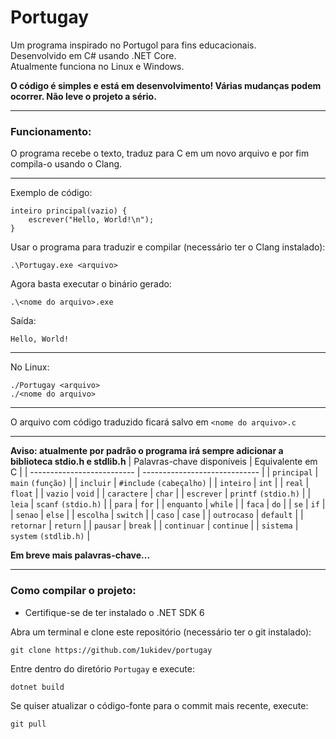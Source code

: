 # Portugay
Um programa inspirado no Portugol para fins educacionais.<br>
Desenvolvido em C# usando .NET Core.<br>
Atualmente funciona no Linux e Windows.

**O código é simples e está em desenvolvimento! Várias mudanças podem ocorrer. Não leve o projeto a sério.**

---

### Funcionamento:
O programa recebe o texto, traduz para C em um novo arquivo e por fim compila-o usando o Clang.

---

Exemplo de código:
```
inteiro principal(vazio) {
    escrever("Hello, World!\n");
}
```

Usar o programa para traduzir e compilar (necessário ter o Clang instalado):
```
.\Portugay.exe <arquivo>
```

Agora basta executar o binário gerado:
```
.\<nome do arquivo>.exe
```

Saída:
```
Hello, World!
```

---

No Linux:
```
./Portugay <arquivo>
./<nome do arquivo>
```

---

O arquivo com código traduzido ficará salvo em ``<nome do arquivo>.c``

---

**Aviso: atualmente por padrão o programa irá sempre adicionar a biblioteca stdio.h e stdlib.h**
| Palavras-chave disponíveis | Equivalente em C              |
| -------------------------- | ----------------------------- |
| ``principal``              | ``main`` ``(função)``         |
| ``incluir``                | ``#include`` ``(cabeçalho)``  |
| ``inteiro``                | ``int``                       |
| ``real``                   | ``float``                     |
| ``vazio``                  | ``void``                      |
| ``caractere``              | ``char``                      |
| ``escrever``               | ``printf`` ``(stdio.h)``      |
| ``leia``                   | ``scanf`` ``(stdio.h)``       |
| ``para``                   | ``for``                       |
| ``enquanto``               | ``while``                     |
| ``faca``                   | ``do``                        |
| ``se``                     | ``if``                        |
| ``senao``                  | ``else``                      |
| ``escolha``                | ``switch``                    |
| ``caso``                   | ``case``                      |
| ``outrocaso``              | ``default``                   |
| ``retornar``               | ``return``                    |
| ``pausar``                 | ``break``                     |
| ``continuar``              | ``continue``                  |
| ``sistema``                | ``system`` ``(stdlib.h)``     |

**Em breve mais palavras-chave...**

---

### Como compilar o projeto:
- Certifique-se de ter instalado o .NET SDK 6

Abra um terminal e clone este repositório (necessário ter o git instalado):
```
git clone https://github.com/1ukidev/portugay
```

Entre dentro do diretório ``Portugay`` e execute:
```
dotnet build
```

Se quiser atualizar o código-fonte para o commit mais recente, execute:
```
git pull
```
